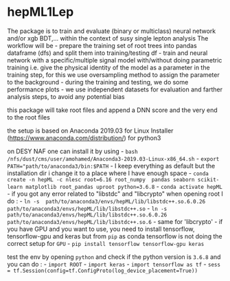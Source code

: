 # hepML1Lep
The package is to train and evaluate (binary or multiclass) neural network and/or xgb BDT,... within the context of susy single lepton analysis
The workflow will be 
    - prepare the training set of root trees into pandas dataframe (dfs) and split them into training/testing df
    - train and neural network with a specific/multiple signal model with/without doing parametric training i.e. give the physical identity of the model as a parameter in the training step, for this we use oversampling method to assign the parameter to the background
    - during the training and testing, we do some performance plots 
    - we use independent datasets for evaluation and farther analysis steps, to avoid any potential bias 

this package will take root files and append a DNN score and the very end to the root files

the setup is based on Anaconda 2019.03 for Linux Installer (https://www.anaconda.com/distribution/) for python3 

on DESY NAF one can install it by using 
    - ```bash /nfs/dust/cms/user/amohamed/Anaconda3-2019.03-Linux-x86_64.sh```
    - ```export PATH="path/to/anaconda3/bin:$PATH```
    - I keep everything as default but the installation dir i change it to a place where I have enough space
    - ```conda create -n hepML -c nlesc root=6.16 root_numpy  pandas seaborn scikit-learn matplotlib root_pandas uproot python=3.6.8```
    - ```conda activate hepML```
    - if you got any error related to "libstdc" and "libcrypto" when opening root I do : 
        - ```ln -s  path/to/anaconda3/envs/hepML/lib/libstdc++.so.6.0.26 path/to/anaconda3/envs/hepML/lib/libstdc++.so```
        - ```ln -s  path/to/anaconda3/envs/hepML/lib/libstdc++.so.6.0.26 path/to/anaconda3/envs/hepML/lib/libstdc++.so.6```
        - same for 'libcrypto'
    - if you have GPU and you want to use, you need to install tensorflow, tensorflow-gpu and keras but from `pip` as conda tensorflow is not doing the correct setup for `GPU`
    - ```pip install tensorflow tensorflow-gpu keras```

test the env by opening `python` and check if the python version is `3.6.8` and you can do : 
    - ```import ROOT```
    - ```import keras```
    - ```import tensorflow as tf```
    - ```sess = tf.Session(config=tf.ConfigProto(log_device_placement=True))```
